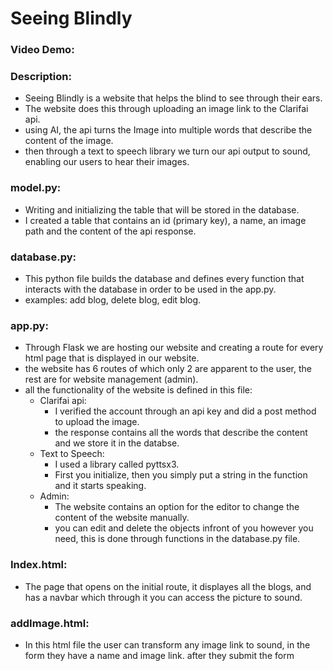 # Seeing Blindly
### Video Demo:  <URL HERE>
### Description: 
  - Seeing Blindly is a website that helps the blind to see through their ears. 
  - The website does this through uploading an image link to the Clarifai api. 
  - using AI, the api turns the Image into multiple words that describe the content of the image. 
  - then through a text to speech library we turn our api output to sound, enabling our users to hear their images. 
### model.py: 
  - Writing and initializing the table that will be stored in the database. 
  - I created a table that contains an id (primary key), a name, an image path and the content of the api response.
### database.py: 
  - This python file builds the database and defines every function that interacts with the database in order to be used in the app.py. 
  - examples: add blog, delete blog, edit blog.
### app.py: 
  - Through Flask we are hosting our website and creating a route for every html page that is displayed in our website. 
  - the website has 6 routes of which only 2 are apparent to the user, the rest are for website management (admin). 
  - all the functionality of the website is defined in this file: 
    - Clarifai api: 
      - I verified the account through an api key and did a post method to upload the image.
      - the response contains all the words that describe the content and we store it in the databse. 
    - Text to Speech:
      - I used a library called pyttsx3.
      - First you initialize, then you simply put a string in the function and it starts speaking.
    - Admin: 
      - The website contains an option for the editor to change the content of the website manually.
      - you can edit and delete the objects infront of you however you need, this is done through functions in the database.py file.
### Index.html: 
  - The page that opens on the initial route, it displayes all the blogs, and has a navbar which through it you can access the picture to sound.
### addImage.html: 
  - In this html file the user can transform any image link to sound, in the form they have a name and image link. after they submit the form 
